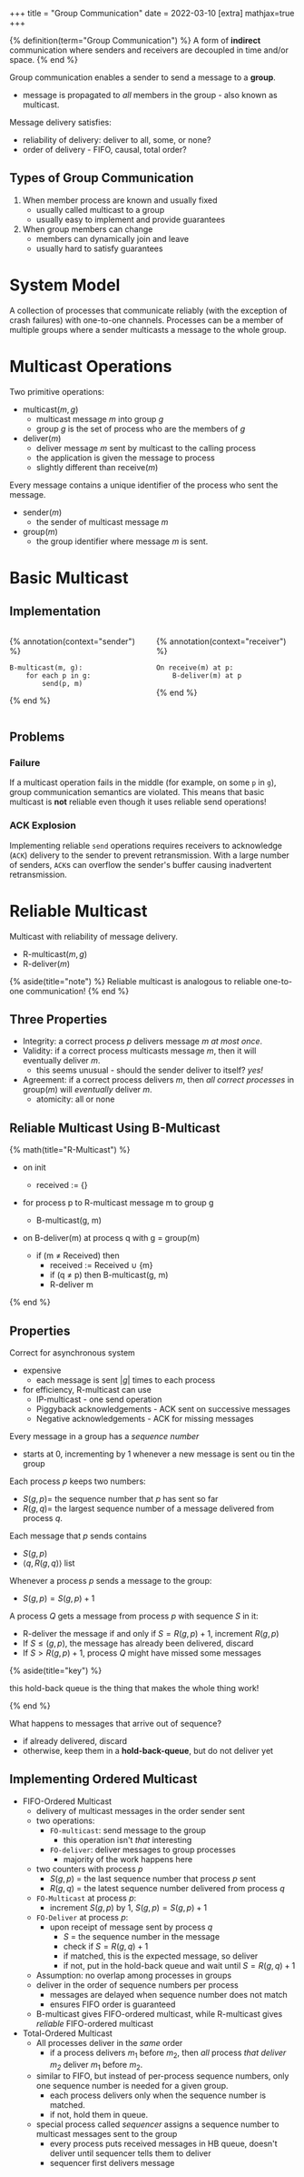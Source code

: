 +++
title = "Group Communication"
date = 2022-03-10
[extra]
mathjax=true
+++

{% definition(term="Group Communication") %}
A form of **indirect** communication where senders and receivers are decoupled in time and/or space.
{% end %}

Group communication enables a sender to send a message to a **group**.
- message is propagated to *all* members in the group - also known as multicast.

Message delivery satisfies:
- reliability of delivery: deliver to all, some, or none?
- order of delivery - FIFO, causal, total order?

## Types of Group Communication

1. When member process are known and usually fixed
   - usually called multicast to a group
   - usually easy to implement and provide guarantees   
2. When group members can change
   - members can dynamically join and leave
   - usually hard to satisfy guarantees

# System Model

A collection of processes that communicate reliably (with the exception of crash failures) with one-to-one channels. Processes can be a member of multiple groups where a sender multicasts a message to the whole group.

# Multicast Operations

Two primitive operations:

- $\text{multicast}(m, g)$
  - multicast message $m$ into group $g$
  - group $g$ is the set of process who are the members of $g$
- $\text{deliver}(m)$
  - deliver message $m$ sent by multicast to the calling process
  - the application is given the message to process
  - slightly different than $\text{receive}(m)$

Every message contains a unique identifier of the process who sent the message.

- $\text{sender}(m)$
  - the sender of multicast message $m$
- $\text{group}(m)$
  - the group identifier where message $m$ is sent.

# Basic Multicast

## Implementation
<div class="columns">
<div class="column">

{% annotation(context="sender") %}

```
B-multicast(m, g):
    for each p in g:
        send(p, m)
```

{% end %}

</div>
<div class="column">

{% annotation(context="receiver") %}

```
On receive(m) at p:
    B-deliver(m) at p
```

{% end %}

</div>
</div>




## Problems

### Failure

If a multicast operation fails in the middle (for example, on some `p` in `g`), group communication semantics are violated. This means that basic multicast is **not** reliable even though it uses reliable send operations!

### ACK Explosion

Implementing reliable `send` operations requires receivers to acknowledge (`ACK`) delivery to the sender to prevent retransmission. With a large number of senders, `ACK`s can overflow the sender's buffer causing inadvertent retransmission.

# Reliable Multicast

Multicast with reliability of message delivery.
- $\text{R-multicast}(m, g)$
- $\text{R-deliver}(m)$

{% aside(title="note") %}
Reliable multicast is analogous to reliable one-to-one communication!
{% end %}


## Three Properties
- Integrity: a correct process $p$ delivers message $m$ *at most once*.
- Validity: if a correct process multicasts message $m$, then it will eventually deliver $m$.
  - this seems unusual - should the sender deliver to itself? *yes!*
- Agreement: if a correct process delivers $m$, then *all correct processes* in $\text{group}(m)$ will *eventually* deliver $m$.
  - atomicity: all or none

## Reliable Multicast Using B-Multicast

{% math(title="R-Multicast") %}

- on init
    - received := {}

- for process p to R-multicast message m to group g
    - B-multicast(g, m)

- on B-deliver(m) at process q with g = group(m)
    - if (m ≠ Received) then
        - received := Received $\cup$ \{m\}
        - if (q ≠ p) then B-multicast(g, m)
        - R-deliver m

{% end %}

## Properties

Correct for asynchronous system
- expensive
  - each message is sent $|{g}|$ times to each process
- for efficiency, R-multicast can use
  - IP-multicast - one send operation
  - Piggyback acknowledgements - ACK sent on successive messages
  - Negative acknowledgements - ACK for missing messages

Every message in a group has a *sequence number*
- starts at 0, incrementing by 1 whenever a new message is sent ou tin the group
  
Each process $p$ keeps two numbers:
- $S(g, p) =$ the sequence number that $p$ has sent so far
- $R(g, q) =$ the largest sequence number of a message delivered from process $q$.

Each message that $p$ sends contains
- $S(g, p)$
- $\left<q, R(g, q)\right>$ list

Whenever a process $p$ sends a message to the group:
- $S(g, p) = S(g, p) + 1$

A process $Q$ gets a message from process $p$ with sequence $S$ in it:
- R-deliver the message if and only if $S = R(g, p) + 1$, increment $R(g, p)$
- If $S \leq (g, p)$, the message has already been delivered, discard
- If $S > R(g, p) + 1$, process $Q$ might have missed some messages

{% aside(title="key") %}

this hold-back queue is the thing that makes the whole thing work!

{% end %}


What happens to messages that arrive out of sequence?
- if already delivered, discard
- otherwise, keep them in a **hold-back-queue**, but do not deliver yet

## Implementing Ordered Multicast

- FIFO-Ordered Multicast
    - delivery of multicast messages in the order sender sent
    - two operations:
        - `FO-multicast`: send message to the group
            - this operation isn't *that* interesting
        - `FO-deliver`: deliver messages to group processes
            - majority of the work happens here
    - two counters with process $p$
        - $S(g, p)$ = the last sequence number that process $p$ sent
        - $R(g, q)$ = the latest sequence number delivered from process $q$
    - `FO-Multicast` at process $p$:
        - increment $S(g, p)$ by 1, $S(g, p) = S(g, p) + 1$
    - `FO-Deliver` at process $p$:
        - upon receipt of message sent by process $q$
            - $S$ = the sequence number in the message
            - check if $S = R(g, q) + 1$
            - if matched, this is the expected message, so deliver
            - if not, put in the hold-back queue and wait until $S = R(g, q) + 1$
    - Assumption: no overlap among processes in groups
    - deliver in the order of sequence numbers per process
        - messages are delayed when sequence number does not match
        - ensures FIFO order is guaranteed
    - B-multicast gives FIFO-ordered multicast, while R-multicast gives *reliable* FIFO-ordered multicast
- Total-Ordered Multicast
    - All processes deliver in the *same* order
        - if a process delivers $m_1$ before $m_2$, then *all* process
        *that deliver $m_2$* deliver $m_1$ before $m_2$.
    - similar to FIFO, but instead of per-process sequence numbers, only
    one sequence number is needed for a given group.
        - each process delivers only when the sequence number is
        matched.
        - if not, hold them in queue.
    - special process called *sequencer* assigns a sequence number to
    multicast messages sent to the group
        - every process puts received messages in HB queue, doesn't
        deliver until sequencer tells them to deliver
        - sequencer first delivers message
